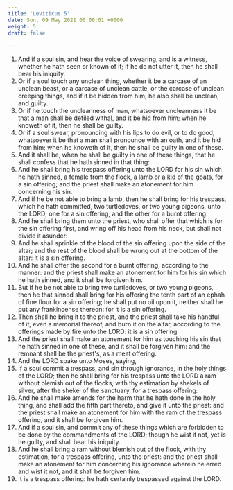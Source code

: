 ```yaml
---
title: 'Leviticus 5'
date: Sun, 09 May 2021 00:00:01 +0000
weight: 5
draft: false
  
---
```


1. And if a soul sin, and hear the voice of swearing, and is a witness, whether he hath seen or known of it; if he do not utter it, then he shall bear his iniquity.
2. Or if a soul touch any unclean thing, whether it be a carcase of an unclean beast, or a carcase of unclean cattle, or the carcase of unclean creeping things, and if it be hidden from him; he also shall be unclean, and guilty.
3. Or if he touch the uncleanness of man, whatsoever uncleanness it be that a man shall be defiled withal, and it be hid from him; when he knoweth of it, then he shall be guilty.
4. Or if a soul swear, pronouncing with his lips to do evil, or to do good, whatsoever it be that a man shall pronounce with an oath, and it be hid from him; when he knoweth of it, then he shall be guilty in one of these.
5. And it shall be, when he shall be guilty in one of these things, that he shall confess that he hath sinned in that thing:
6. And he shall bring his trespass offering unto the LORD for his sin which he hath sinned, a female from the flock, a lamb or a kid of the goats, for a sin offering; and the priest shall make an atonement for him concerning his sin.
7. And if he be not able to bring a lamb, then he shall bring for his trespass, which he hath committed, two turtledoves, or two young pigeons, unto the LORD; one for a sin offering, and the other for a burnt offering.
8. And he shall bring them unto the priest, who shall offer that which is for the sin offering first, and wring off his head from his neck, but shall not divide it asunder:
9. And he shall sprinkle of the blood of the sin offering upon the side of the altar; and the rest of the blood shall be wrung out at the bottom of the altar: it is a sin offering.
10. And he shall offer the second for a burnt offering, according to the manner: and the priest shall make an atonement for him for his sin which he hath sinned, and it shall be forgiven him.
11. But if he be not able to bring two turtledoves, or two young pigeons, then he that sinned shall bring for his offering the tenth part of an ephah of fine flour for a sin offering; he shall put no oil upon it, neither shall he put any frankincense thereon: for it is a sin offering.
12. Then shall he bring it to the priest, and the priest shall take his handful of it, even a memorial thereof, and burn it on the altar, according to the offerings made by fire unto the LORD: it is a sin offering.
13. And the priest shall make an atonement for him as touching his sin that he hath sinned in one of these, and it shall be forgiven him: and the remnant shall be the priest's, as a meat offering.
14. And the LORD spake unto Moses, saying,
15. If a soul commit a trespass, and sin through ignorance, in the holy things of the LORD; then he shall bring for his trespass unto the LORD a ram without blemish out of the flocks, with thy estimation by shekels of silver, after the shekel of the sanctuary, for a trespass offering:
16. And he shall make amends for the harm that he hath done in the holy thing, and shall add the fifth part thereto, and give it unto the priest: and the priest shall make an atonement for him with the ram of the trespass offering, and it shall be forgiven him.
17. And if a soul sin, and commit any of these things which are forbidden to be done by the commandments of the LORD; though he wist it not, yet is he guilty, and shall bear his iniquity.
18. And he shall bring a ram without blemish out of the flock, with thy estimation, for a trespass offering, unto the priest: and the priest shall make an atonement for him concerning his ignorance wherein he erred and wist it not, and it shall be forgiven him.
19. It is a trespass offering: he hath certainly trespassed against the LORD.
